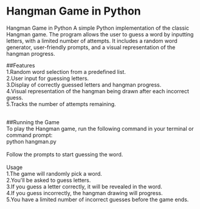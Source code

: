 # Hangman Game in Python
Hangman Game in Python
A simple Python implementation of the classic Hangman game. The program allows the user to guess a word by inputting letters, with a limited number of attempts. It includes a random word generator, user-friendly prompts, and a visual representation of the hangman progress.
<br>

##Features<br>
1.Random word selection from a predefined list.<br>
2.User input for guessing letters.<br>
3.Display of correctly guessed letters and hangman progress.<br>
4.Visual representation of the hangman being drawn after each incorrect guess.<br>
5.Tracks the number of attempts remaining.<br>
<br>

##Running the Game<br>
To play the Hangman game, run the following command in your terminal or command prompt:<br>
python hangman.py<br>
<br>
Follow the prompts to start guessing the word.<br>
<br>
Usage<br>
1.The game will randomly pick a word.<br>
2.You'll be asked to guess letters.<br>
3.If you guess a letter correctly, it will be revealed in the word.<br>
4.If you guess incorrectly, the hangman drawing will progress.<br>
5.You have a limited number of incorrect guesses before the game ends.<br>
